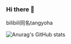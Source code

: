 ### Hi there 👋
bilibili同名tangyoha


![Anurag's GitHub stats](https://github-readme-stats.vercel.app/api?username=tangyoha&bg_color=30,e96443,904e95&title_color=fff&text_color=fff)

<!--
**tangyoha/tangyoha** is a ✨ _special_ ✨ repository because its `README.md` (this file) appears on your GitHub profile.

Here are some ideas to get you started:

- 🔭 I’m currently working on ...
- 🌱 I’m currently learning ...
- 👯 I’m looking to collaborate on ...
- 🤔 I’m looking for help with ...
- 💬 Ask me about ...
- 📫 How to reach me: ...
- 😄 Pronouns: ...
- ⚡ Fun fact: ...
-->


